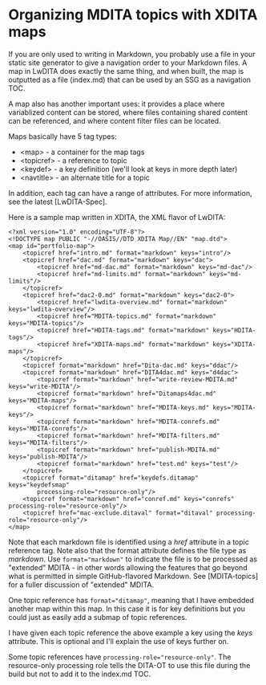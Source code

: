 # Organizing MDITA topics with XDITA maps

If you are only used to writing in Markdown, you probably use a file in your static site generator to give a navigation order to your Markdown files. A map in LwDITA does exactly the same thing, and when built, the map is outputted as a file (index.md) that can be used by an SSG as a navigation TOC.

A map also has another important uses: it provides a place where variablized content can be stored, where files containing shared content can be referenced, and where content filter files can be located.

Maps basically have 5 tag types:

- \<map\> - a container for the map tags
- \<topicref\> - a reference to topic
- \<keydef\> - a key definition (we'll look at keys in more depth later)
- \<navtitle\> - an alternate title for a topic

In addition, each tag can have a range of attributes. For more information, see the latest [LwDITA-Spec].

Here is a sample map written in XDITA, the XML flavor of LwDITA:
```
<?xml version="1.0" encoding="UTF-8"?>
<!DOCTYPE map PUBLIC "-//OASIS//DTD XDITA Map//EN" "map.dtd">
<map id="portfolio-map">
    <topicref href="intro.md" format="markdown" keys="intro"/>
    <topicref href="dac.md" format="markdown" keys="dac">
        <topicref href="md-dac.md" format="markdown" keys="md-dac"/>
        <topicref href="md-limits.md" format="markdown" keys="md-limits"/>
    </topicref>
    <topicref href="dac2-0.md" format="markdown" keys="dac2-0">
        <topicref href="lwdita-overview.md" format="markdown" keys="lwdita-overview"/>
        <topicref href="MDITA-topics.md" format="markdown" keys="MDITA-topics"/>
        <topicref href="HDITA-tags.md" format="markdown" keys="HDITA-tags"/>
        <topicref href="XDITA-maps.md" format="markdown" keys="XDITA-maps"/>
    </topicref>   
    <topicref format="markdown" href="Dita-dac.md" keys="ddac"/>
    <topicref format="markdown" href="DITA4dac.md" keys="d4dac">
        <topicref format="markdown" href="write-review-MDITA.md" keys="write-MDITA"/>
        <topicref format="markdown" href="Ditamaps4dac.md" keys="MDITA-maps"/>
        <topicref format="markdown" href="MDITA-keys.md" keys="MDITA-keys"/>
        <topicref format="markdown" href="MDITA-conrefs.md" keys="MDITA-conrefs"/>
        <topicref format="markdown" href="MDITA-filters.md" keys="MDITA-filters"/>
        <topicref format="markdown" href="publish-MDITA.md" keys="publish-MDITA"/>
        <topicref format="markdown" href="test.md" keys="test"/>
    </topicref>
    <topicref format="ditamap" href="keydefs.ditamap" keys="keydefsmap"
        processing-role="resource-only"/>
    <topicref format="markdown" href="conref.md" keys="conrefs" processing-role="resource-only"/>
    <topicref href="mac-exclude.ditaval" format="ditaval" processing-role="resource-only"/>
</map>
```
Note that each markdown file is identified using a *href* attribute in a topic reference tag. Note also that the format attribute defines the file type as *markdown*. Use `format="markdown"` to indicate the file is to be processed as "extended" MDITA - in other words allowing the features that go beyond what is permitted in simple GitHub-flavored Markdown. See [MDITA-topics] for a fuller discussion of "extended" MDITA.

One topic reference has `format="ditamap"`, meaning that I have embedded another map within this map. In this case it is for key definitions but you could just as easily add a submap of topic references.

I have given each topic reference the above example a key using the *keys* attribute. This is optional and I'll explain the use of keys further on.

Some topic references have `processing-role="resource-only"`. The resource-only processing role tells the DITA-OT to use this file during the build but not to add it to the index.md TOC.


